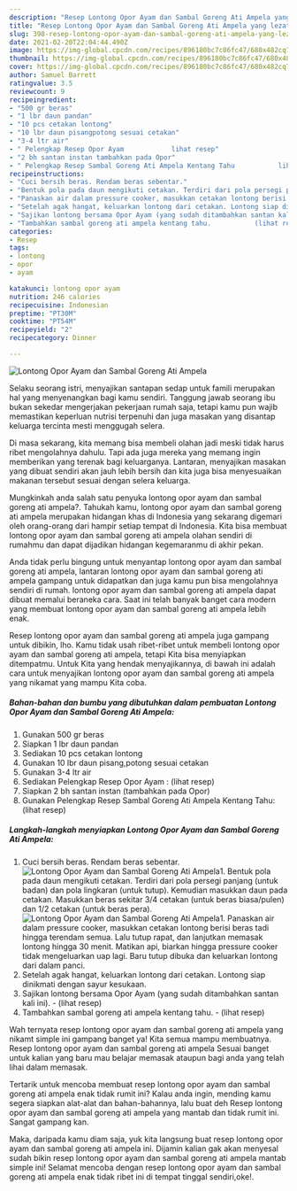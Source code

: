 ```yaml
---
description: "Resep Lontong Opor Ayam dan Sambal Goreng Ati Ampela yang lezat Untuk Jualan"
title: "Resep Lontong Opor Ayam dan Sambal Goreng Ati Ampela yang lezat Untuk Jualan"
slug: 398-resep-lontong-opor-ayam-dan-sambal-goreng-ati-ampela-yang-lezat-untuk-jualan
date: 2021-02-20T22:04:44.490Z
image: https://img-global.cpcdn.com/recipes/896180bc7c86fc47/680x482cq70/lontong-opor-ayam-dan-sambal-goreng-ati-ampela-foto-resep-utama.jpg
thumbnail: https://img-global.cpcdn.com/recipes/896180bc7c86fc47/680x482cq70/lontong-opor-ayam-dan-sambal-goreng-ati-ampela-foto-resep-utama.jpg
cover: https://img-global.cpcdn.com/recipes/896180bc7c86fc47/680x482cq70/lontong-opor-ayam-dan-sambal-goreng-ati-ampela-foto-resep-utama.jpg
author: Samuel Barrett
ratingvalue: 3.5
reviewcount: 9
recipeingredient:
- "500 gr beras"
- "1 lbr daun pandan"
- "10 pcs cetakan lontong"
- "10 lbr daun pisangpotong sesuai cetakan"
- "3-4 ltr air"
- " Pelengkap Resep Opor Ayam            lihat resep"
- "2 bh santan instan tambahkan pada Opor"
- " Pelengkap Resep Sambal Goreng Ati Ampela Kentang Tahu           lihat resep"
recipeinstructions:
- "Cuci bersih beras. Rendam beras sebentar."
- "Bentuk pola pada daun mengikuti cetakan. Terdiri dari pola persegi panjang (untuk badan) dan pola lingkaran (untuk tutup). Kemudian masukkan daun pada cetakan. Masukkan beras sekitar 3/4 cetakan (untuk beras biasa/pulen) dan 1/2 cetakan (untuk beras pera)."
- "Panaskan air dalam pressure cooker, masukkan cetakan lontong berisi beras tadi hingga terendam semua. Lalu tutup rapat, dan lanjutkan memasak lontong hingga 30 menit. Matikan api, biarkan hingga pressure cooker tidak mengeluarkan uap lagi. Baru tutup dibuka dan keluarkan lontong dari dalam panci."
- "Setelah agak hangat, keluarkan lontong dari cetakan. Lontong siap dinikmati dengan sayur kesukaan."
- "Sajikan lontong bersama Opor Ayam (yang sudah ditambahkan santan kali ini).           (lihat resep)"
- "Tambahkan sambal goreng ati ampela kentang tahu.           (lihat resep)"
categories:
- Resep
tags:
- lontong
- opor
- ayam

katakunci: lontong opor ayam 
nutrition: 246 calories
recipecuisine: Indonesian
preptime: "PT30M"
cooktime: "PT54M"
recipeyield: "2"
recipecategory: Dinner

---
```



![Lontong Opor Ayam dan Sambal Goreng Ati Ampela](https://img-global.cpcdn.com/recipes/896180bc7c86fc47/680x482cq70/lontong-opor-ayam-dan-sambal-goreng-ati-ampela-foto-resep-utama.jpg)

Selaku seorang istri, menyajikan santapan sedap untuk famili merupakan hal yang menyenangkan bagi kamu sendiri. Tanggung jawab seorang ibu bukan sekedar mengerjakan pekerjaan rumah saja, tetapi kamu pun wajib memastikan keperluan nutrisi terpenuhi dan juga masakan yang disantap keluarga tercinta mesti menggugah selera.

Di masa  sekarang, kita memang bisa membeli olahan jadi meski tidak harus ribet mengolahnya dahulu. Tapi ada juga mereka yang memang ingin memberikan yang terenak bagi keluarganya. Lantaran, menyajikan masakan yang dibuat sendiri akan jauh lebih bersih dan kita juga bisa menyesuaikan makanan tersebut sesuai dengan selera keluarga. 



Mungkinkah anda salah satu penyuka lontong opor ayam dan sambal goreng ati ampela?. Tahukah kamu, lontong opor ayam dan sambal goreng ati ampela merupakan hidangan khas di Indonesia yang sekarang digemari oleh orang-orang dari hampir setiap tempat di Indonesia. Kita bisa membuat lontong opor ayam dan sambal goreng ati ampela olahan sendiri di rumahmu dan dapat dijadikan hidangan kegemaranmu di akhir pekan.

Anda tidak perlu bingung untuk menyantap lontong opor ayam dan sambal goreng ati ampela, lantaran lontong opor ayam dan sambal goreng ati ampela gampang untuk didapatkan dan juga kamu pun bisa mengolahnya sendiri di rumah. lontong opor ayam dan sambal goreng ati ampela dapat dibuat memalui beraneka cara. Saat ini telah banyak banget cara modern yang membuat lontong opor ayam dan sambal goreng ati ampela lebih enak.

Resep lontong opor ayam dan sambal goreng ati ampela juga gampang untuk dibikin, lho. Kamu tidak usah ribet-ribet untuk membeli lontong opor ayam dan sambal goreng ati ampela, tetapi Kita bisa menyiapkan ditempatmu. Untuk Kita yang hendak menyajikannya, di bawah ini adalah cara untuk menyajikan lontong opor ayam dan sambal goreng ati ampela yang nikamat yang mampu Kita coba.

<!--inarticleads1-->

##### Bahan-bahan dan bumbu yang dibutuhkan dalam pembuatan Lontong Opor Ayam dan Sambal Goreng Ati Ampela:

1. Gunakan 500 gr beras
1. Siapkan 1 lbr daun pandan
1. Sediakan 10 pcs cetakan lontong
1. Gunakan 10 lbr daun pisang,potong sesuai cetakan
1. Gunakan 3-4 ltr air
1. Sediakan  Pelengkap Resep Opor Ayam :           (lihat resep)
1. Siapkan 2 bh santan instan (tambahkan pada Opor)
1. Gunakan  Pelengkap Resep Sambal Goreng Ati Ampela Kentang Tahu:           (lihat resep)




<!--inarticleads2-->

##### Langkah-langkah menyiapkan Lontong Opor Ayam dan Sambal Goreng Ati Ampela:

1. Cuci bersih beras. Rendam beras sebentar.
<img src="https://img-global.cpcdn.com/steps/d8c4b4dd4a08816d/160x128cq70/lontong-opor-ayam-dan-sambal-goreng-ati-ampela-langkah-memasak-1-foto.jpg" alt="Lontong Opor Ayam dan Sambal Goreng Ati Ampela">1. Bentuk pola pada daun mengikuti cetakan. Terdiri dari pola persegi panjang (untuk badan) dan pola lingkaran (untuk tutup). Kemudian masukkan daun pada cetakan. Masukkan beras sekitar 3/4 cetakan (untuk beras biasa/pulen) dan 1/2 cetakan (untuk beras pera).
<img src="https://img-global.cpcdn.com/steps/ea538d60adf88879/160x128cq70/lontong-opor-ayam-dan-sambal-goreng-ati-ampela-langkah-memasak-2-foto.jpg" alt="Lontong Opor Ayam dan Sambal Goreng Ati Ampela">1. Panaskan air dalam pressure cooker, masukkan cetakan lontong berisi beras tadi hingga terendam semua. Lalu tutup rapat, dan lanjutkan memasak lontong hingga 30 menit. Matikan api, biarkan hingga pressure cooker tidak mengeluarkan uap lagi. Baru tutup dibuka dan keluarkan lontong dari dalam panci.
1. Setelah agak hangat, keluarkan lontong dari cetakan. Lontong siap dinikmati dengan sayur kesukaan.
1. Sajikan lontong bersama Opor Ayam (yang sudah ditambahkan santan kali ini). -           (lihat resep)
1. Tambahkan sambal goreng ati ampela kentang tahu. -           (lihat resep)




Wah ternyata resep lontong opor ayam dan sambal goreng ati ampela yang nikamt simple ini gampang banget ya! Kita semua mampu membuatnya. Resep lontong opor ayam dan sambal goreng ati ampela Sesuai banget untuk kalian yang baru mau belajar memasak ataupun bagi anda yang telah lihai dalam memasak.

Tertarik untuk mencoba membuat resep lontong opor ayam dan sambal goreng ati ampela enak tidak rumit ini? Kalau anda ingin, mending kamu segera siapkan alat-alat dan bahan-bahannya, lalu buat deh Resep lontong opor ayam dan sambal goreng ati ampela yang mantab dan tidak rumit ini. Sangat gampang kan. 

Maka, daripada kamu diam saja, yuk kita langsung buat resep lontong opor ayam dan sambal goreng ati ampela ini. Dijamin kalian gak akan menyesal sudah bikin resep lontong opor ayam dan sambal goreng ati ampela mantab simple ini! Selamat mencoba dengan resep lontong opor ayam dan sambal goreng ati ampela enak tidak ribet ini di tempat tinggal sendiri,oke!.

